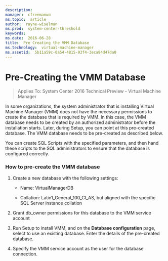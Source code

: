 ```yaml
---
description:  
manager:  cfreemanwa
ms.topic:  article
author:  rayne-wiselman
ms.prod:  system-center-threshold
keywords:  
ms.date:  2016-06-28
title:  Pre Creating the VMM Database
ms.technology:  virtual-machine-manager
ms.assetid:  5b11a59c-0a54-4815-93f4-3eca84d47da0
---
```


# Pre-Creating the VMM Database

>Applies To: System Center 2016 Technical Preview - Virtual Machine Manager

In some organizations, the system administrator that is installing Virtual Machine Manager (VMM) does not have the necessary permissions to create the database that is required by VMM. In this case, the VMM database needs to be created by an authorized administrator before the installation starts. Later, during Setup, you can point at this pre-created database. The VMM database needs to be pre-created as described below.

You can create SQL Scripts with the specified parameters, and then hand these scripts to the SQL administrators to ensure that the database is configured correctly.

### How to pre-create the VMM database

1.  Create a new database with the following settings:

    -   Name: VirtualManagerDB

    -   Collation: Latin1_General_100_CI_AS, but aligned with the specific SQL Server instance collation

2.  Grant db_owner permissions for this database to the VMM service account

3.  Run Setup to install VMM, and on the **Database configuration** page, select to use an existing database. Enter the details of the pre-created database.

4.  Specify the VMM service account as the user for the database connection.



